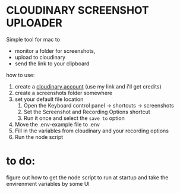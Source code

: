 # CLOUDINARY SCREENSHOT UPLOADER

Simple tool for mac to 
 - monitor a folder for screenshots,
 - upload to cloudinary
 - send the link to your clipboard

how to use:
1. create a [cloudinary account](https://cloudinary.com/invites/lpov9zyyucivvxsnalc5/yqdxmbz83uyohiz4ebig?t=default) (use my link and i'll get credits)
2. create a screenshots folder somewhere
4. set your default file location
   1. Open the Keyboard control panel -> shortcuts -> screenshots
   2. Set the Screenshot and Recording Options shortcut
   3. Run it once and select the `save to` option
5. Move the .env-example file to .env
6. Fill in the variables from cloudinary and your recording options
7. Run the node script

# to do: 
figure out how to get the node script to run at startup and take the envirenment variables by some UI